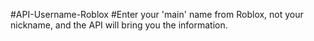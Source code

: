 #API-Username-Roblox
#Enter your 'main' name from Roblox, not your nickname, and the API will bring you the information.
